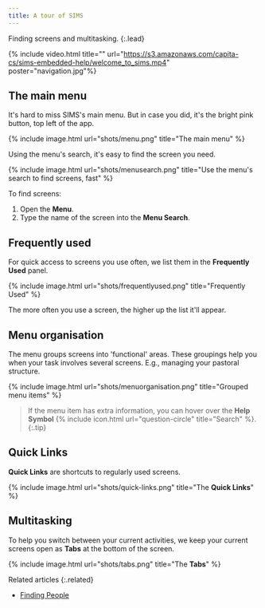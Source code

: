 ```yaml
---
title: A tour of SIMS
---
```


Finding screens and multitasking.
{:.lead}

{% include video.html title="" url="https://s3.amazonaws.com/capita-cs/sims-embedded-help/welcome_to_sims.mp4" poster="navigation.jpg"%}

## The main menu

It's hard to miss SIMS's main menu.  But in case you did, it's the bright pink button, top left of the app.

{% include image.html url="shots/menu.png" title="The main menu" %}

Using the menu's search, it's easy to find the screen you need.

{% include image.html url="shots/menusearch.png" title="Use the menu's search to find screens, fast" %}

To find screens:

1. Open the **Menu**.
2. Type the name of the screen into the **Menu Search**.

## Frequently used

For quick access to screens you use often, we list them in the **Frequently Used** panel.

{% include image.html url="shots/frequentlyused.png" title="Frequently Used" %}

 The more often you use a screen, the higher up the list it'll appear.

## Menu organisation

The menu groups screens into 'functional' areas. These groupings help you when your task involves several screens. E.g., managing your pastoral structure.

{% include image.html url="shots/menuorganisation.png" title="Grouped menu items" %}

> If the menu item has extra information, you can hover over the **Help Symbol** {% include icon.html url="question-circle" title="Search" %}.
{:.tip}

## Quick Links

**Quick Links** are shortcuts to regularly used screens.

{% include image.html url="shots/quick-links.png" title="The **Quick Links**" %}

## Multitasking

To help you switch between your current activities, we keep your current screens open as **Tabs** at the bottom of the screen.

{% include image.html url="shots/tabs.png" title="The **Tabs**" %}

Related articles
{:.related}

* [Finding People](../schoolmanagement/pupil/finding-pupils)